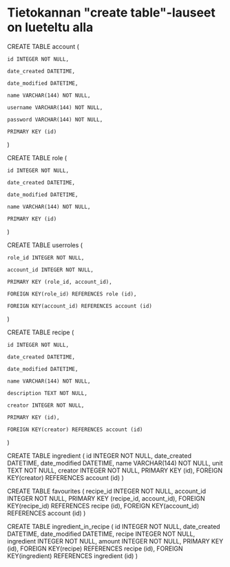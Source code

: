 # Tietokannan "create table"-lauseet on lueteltu alla


CREATE TABLE account (

	id INTEGER NOT NULL, 

	date_created DATETIME,
	
	date_modified DATETIME,
	
	name VARCHAR(144) NOT NULL, 
	
	username VARCHAR(144) NOT NULL, 
	
	password VARCHAR(144) NOT NULL, 
	
	PRIMARY KEY (id)
	
)


CREATE TABLE role (

	id INTEGER NOT NULL, 
	
	date_created DATETIME,
	
	date_modified DATETIME,
	
	name VARCHAR(144) NOT NULL,
	
	PRIMARY KEY (id)
	
)


CREATE TABLE userroles (

	role_id INTEGER NOT NULL, 
	
	account_id INTEGER NOT NULL, 
	
	PRIMARY KEY (role_id, account_id), 
	
	FOREIGN KEY(role_id) REFERENCES role (id), 
	
	FOREIGN KEY(account_id) REFERENCES account (id)
	
)


CREATE TABLE recipe (

	id INTEGER NOT NULL, 
	
	date_created DATETIME, 
	
	date_modified DATETIME, 
	
	name VARCHAR(144) NOT NULL, 
	
	description TEXT NOT NULL, 
	
	creator INTEGER NOT NULL, 
	
	PRIMARY KEY (id), 
	
	FOREIGN KEY(creator) REFERENCES account (id)
	
)


CREATE TABLE ingredient (
	id INTEGER NOT NULL, 
	date_created DATETIME, 
	date_modified DATETIME, 
	name VARCHAR(144) NOT NULL, 
	unit TEXT NOT NULL, 
	creator INTEGER NOT NULL, 
	PRIMARY KEY (id), 
	FOREIGN KEY(creator) REFERENCES account (id)
)


CREATE TABLE favourites (
	recipe_id INTEGER NOT NULL, 
	account_id INTEGER NOT NULL, 
	PRIMARY KEY (recipe_id, account_id), 
	FOREIGN KEY(recipe_id) REFERENCES recipe (id), 
	FOREIGN KEY(account_id) REFERENCES account (id)
)


CREATE TABLE ingredient_in_recipe (
	id INTEGER NOT NULL, 
	date_created DATETIME, 
	date_modified DATETIME, 
	recipe INTEGER NOT NULL, 
	ingredient INTEGER NOT NULL, 
	amount INTEGER NOT NULL, 
	PRIMARY KEY (id), 
	FOREIGN KEY(recipe) REFERENCES recipe (id), 
	FOREIGN KEY(ingredient) REFERENCES ingredient (id)
)
